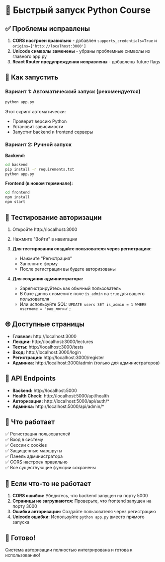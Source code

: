 # 🚀 Быстрый запуск Python Course

## ✅ Проблемы исправлены

1. **CORS настроен правильно** - добавлен `supports_credentials=True` и `origins=['http://localhost:3000']`
2. **Unicode символы заменены** - убраны проблемные символы из главного app.py
3. **React Router предупреждения исправлены** - добавлены future flags

## 🎯 Как запустить

### Вариант 1: Автоматический запуск (рекомендуется)
```bash
python app.py
```
Этот скрипт автоматически:
- Проверит версию Python
- Установит зависимости
- Запустит backend и frontend серверы

### Вариант 2: Ручной запуск

**Backend:**
```bash
cd backend
pip install -r requirements.txt
python app.py
```

**Frontend (в новом терминале):**
```bash
cd frontend
npm install
npm start
```

## 🔐 Тестирование авторизации

1. Откройте http://localhost:3000
2. Нажмите "Войти" в навигации
3. **Для тестирования создайте пользователя через регистрацию:**
   - Нажмите "Регистрация"
   - Заполните форму
   - После регистрации вы будете авторизованы

4. **Для создания администратора:**
   - Зарегистрируйтесь как обычный пользователь
   - В базе данных измените поле `is_admin` на `true` для вашего пользователя
   - Или используйте SQL: `UPDATE users SET is_admin = 1 WHERE username = 'ваш_логин';`

## 🌐 Доступные страницы

- **Главная:** http://localhost:3000
- **Лекции:** http://localhost:3000/lectures
- **Тесты:** http://localhost:3000/tests
- **Вход:** http://localhost:3000/login
- **Регистрация:** http://localhost:3000/register
- **Админка:** http://localhost:3000/admin (только для администраторов)

## 🔧 API Endpoints

- **Backend:** http://localhost:5000
- **Health Check:** http://localhost:5000/api/health
- **Авторизация:** http://localhost:5000/api/auth/*
- **Админка:** http://localhost:5000/api/admin/*

## 📝 Что работает

✅ Регистрация пользователей  
✅ Вход в систему  
✅ Сессии с cookies  
✅ Защищенные маршруты  
✅ Панель администратора  
✅ CORS настроен правильно  
✅ Все существующие функции сохранены  

## 🐛 Если что-то не работает

1. **CORS ошибки:** Убедитесь, что backend запущен на порту 5000
2. **Страницы не загружаются:** Проверьте, что frontend запущен на порту 3000
3. **Ошибки авторизации:** Создайте пользователя через регистрацию
4. **Unicode ошибки:** Используйте `python app.py` вместо прямого запуска

## 🎉 Готово!

Система авторизации полностью интегрирована и готова к использованию!

